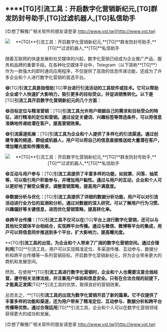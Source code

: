 ## ****[TG]**引流工具：开启数字化营销新纪元,**[TG]**群发防封号助手,**[TG]**过滤机器人,**[TG]**私信助手**

[😍想了解推广相关软件的朋友请登录 http://www.vst.tw](http://www.vst.tw)

 <center><img src="https://vst.tw/MP4/tuiguang/png/8.png" alt="**[TG]**引流工具：开启数字化营销新纪元,**[TG]**群发防封号助手,**[TG]**过滤机器人,**[TG]**私信助手"></center>

随着互联网的快速发展和社交媒体的兴起，数字化营销已经成为企业推广产品、服务和品牌的重要手段。在各种社交媒体平台中，Telegram（以下简称**[TG]**）作为一款强大的即时通讯应用程序，不仅提供了高效的信息传递功能，还成为了许多企业和个人进行数字化营销的首选平台。

**😄**[TG]**引流工具是指借助**[TG]**平台进行引流活动的工具软件或技术。它可以帮助企业或个人快速扩大影响力，吸引更多的目标受众，并促进销售转化。以下是**[TG]**引流工具开启数字化营销新纪元的几个方面：**

**😄目标定位与精准营销：**[TG]**引流工具允许用户根据自己的需求和目标受众的特征，进行精准的定位和营销。通过设定关键词、兴趣标签等筛选条件，可以将信息准确地传递给潜在客户，提高营销效果。**

**😄引流渠道拓展：**[TG]**引流工具为企业和个人提供了多样化的引流渠道。通过创建专属的频道、群组或机器人，用户可以将自己的信息直接推送给大量潜在客户，增加曝光度和传播效果。**

 <center><img src="https://vst.tw/MP4/tuiguang/png/8.png" alt="**[TG]**引流工具：开启数字化营销新纪元,**[TG]**群发防封号助手,**[TG]**过滤机器人,**[TG]**私信助手"></center>

**😄互动与用户参与：**[TG]**引流工具提供了丰富多样的功能，如投票、问答、抽奖等，可以吸引用户积极参与，并增加用户黏性。通过与用户的互动，企业和个人可以更好地了解受众需求，调整营销策略，提高用户满意度。**

**😄数据分析与优化：**[TG]**引流工具提供了详细的数据分析功能，用户可以对引流活动进行全方位的监测和分析。通过对数据的深入研究，可以了解用户行为习惯、兴趣偏好等关键信息，进而优化营销策略，提高转化率。**

**😄跨平台传播：**[TG]**引流工具不仅可以在**[TG]**平台上进行数字化营销，还可以与其他社交媒体平台相结合，实现跨平台传播。通过与微信、微博等平台的集成，用户可以将信息同步推送到多个平台，扩大影响力，提高曝光度。**

**[TG]**引流工具的出现，为企业和个人带来了广阔的数字化营销空间。通过合理利用**[TG]**引流工具，用户可以实现精准定位、多渠道传播、互动参与、数据分析和跨平台传播等一系列营销目标。开启数字化营销新纪元，将为企业带来更大的商机和发展空间。

然而，在使用**[TG]**引流工具进行数字化营销时，企业和个人也需要注意合规经营，遵守相关法律法规，并注重用户体验和信息安全。只有在合法合规的前提下，才能真正发挥**[TG]**引流工具的优势，取得良好的营销效果。

总而言之，**[TG]**引流工具的出现为数字化营销开启了新的篇章。它不仅提供了丰富多样的功能和渠道，还为用户带来了精准定位、互动参与、数据分析和跨平台传播等优势。通过合理运用**[TG]**引流工具，企业和个人可以在数字化营销领域获得更大的成功和发展。

[😍想了解推广相关软件的朋友请登录 http://www.vst.tw](http://www.vst.tw)



